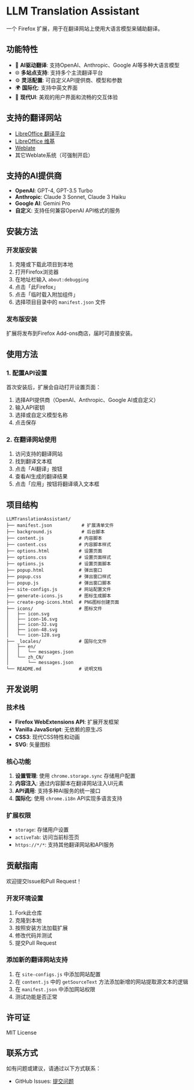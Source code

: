 # LLM Translation Assistant

一个 Firefox 扩展，用于在翻译网站上使用大语言模型来辅助翻译。

## 功能特性

- 🤖 **AI驱动翻译**: 支持OpenAI、Anthropic、Google AI等多种大语言模型
- 🌐 **多站点支持**: 支持多个主流翻译平台
- ⚙️ **灵活配置**: 可自定义API提供商、模型和参数
- 🌍 **国际化**: 支持中英文界面
- 🎨 **现代UI**: 美观的用户界面和流畅的交互体验

## 支持的翻译网站

- [LibreOffice 翻译平台](https://translations.documentfoundation.org/)
- [LibreOffice 维基](https://wiki.documentfoundation.org/)
- [Weblate](https://hosted.weblate.org/)
- 其它Weblate系统（可强制开启）

## 支持的AI提供商

- **OpenAI**: GPT-4, GPT-3.5 Turbo
- **Anthropic**: Claude 3 Sonnet, Claude 3 Haiku
- **Google AI**: Gemini Pro
- **自定义**: 支持任何兼容OpenAI API格式的服务

## 安装方法

### 开发版安装

1. 克隆或下载此项目到本地
2. 打开Firefox浏览器
3. 在地址栏输入 `about:debugging`
4. 点击「此Firefox」
5. 点击「临时载入附加组件」
6. 选择项目目录中的 `manifest.json` 文件

### 发布版安装

扩展将发布到Firefox Add-ons商店，届时可直接安装。

## 使用方法

### 1. 配置API设置

首次安装后，扩展会自动打开设置页面：

1. 选择API提供商（OpenAI、Anthropic、Google AI或自定义）
2. 输入API密钥
3. 选择或自定义模型名称
4. 点击保存

### 2. 在翻译网站使用

1. 访问支持的翻译网站
2. 找到翻译文本框
3. 点击「AI翻译」按钮
4. 查看AI生成的翻译结果
5. 点击「应用」按钮将翻译填入文本框

## 项目结构

```
LLMTranslationAssistant/
├── manifest.json           # 扩展清单文件
├── background.js           # 后台脚本
├── content.js             # 内容脚本
├── content.css            # 内容脚本样式
├── options.html           # 设置页面
├── options.css            # 设置页面样式
├── options.js             # 设置页面脚本
├── popup.html             # 弹出窗口
├── popup.css              # 弹出窗口样式
├── popup.js               # 弹出窗口脚本
├── site-configs.js        # 网站配置文件
├── generate-icons.js      # 图标生成脚本
├── create-png-icons.html  # PNG图标创建页面
├── icons/                 # 图标文件
│   ├── icon.svg
│   ├── icon-16.svg
│   ├── icon-32.svg
│   ├── icon-48.svg
│   └── icon-128.svg
├── _locales/              # 国际化文件
│   ├── en/
│   │   └── messages.json
│   └── zh_CN/
│       └── messages.json
└── README.md              # 说明文档
```

## 开发说明

### 技术栈

- **Firefox WebExtensions API**: 扩展开发框架
- **Vanilla JavaScript**: 无依赖的原生JS
- **CSS3**: 现代CSS特性和动画
- **SVG**: 矢量图标

### 核心功能

1. **设置管理**: 使用 `chrome.storage.sync` 存储用户配置
2. **内容注入**: 通过内容脚本在翻译网站注入UI元素
3. **API调用**: 支持多种AI服务的统一接口
4. **国际化**: 使用 `chrome.i18n` API实现多语言支持

### 扩展权限

- `storage`: 存储用户设置
- `activeTab`: 访问当前标签页
- `https://*/*`: 支持其他翻译网站和API服务

## 贡献指南

欢迎提交Issue和Pull Request！

### 开发环境设置

1. Fork此仓库
2. 克隆到本地
3. 按照安装方法加载扩展
4. 修改代码并测试
5. 提交Pull Request

### 添加新的翻译网站支持

1. 在 `site-configs.js` 中添加网站配置
2. 在 `content.js` 中的 `getSourceText` 方法添加新增的网站提取源文本的逻辑
3. 在 `manifest.json` 中添加网站权限
4. 测试功能是否正常

## 许可证

MIT License

## 联系方式

如有问题或建议，请通过以下方式联系：

- GitHub Issues: [提交问题](https://github.com/ACTom/llmTranslationAssistant/issues)
